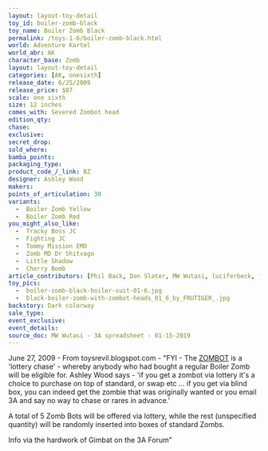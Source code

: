 ```yaml
---
layout: layout-toy-detail 
toy_id: boiler-zomb-black
toy_name: Boiler Zomb Black
permalink: /toys-1-6/boiler-zomb-black.html
world: Adventure Kartel
world_abr: AK
character_base: Zomb
layout: layout-toy-detail
categories: [AK, onesixth]
release_date: 6/25/2009
release_price: $87 
scale: one sixth
size: 12 inches
comes_with: Severed Zombot head
edition_qty: 
chase: 
exclusive: 
secret_drop: 
sold_where: 
bamba_points: 
packaging_type: 
product_code_/_link: BZ
designer: Ashley Wood
makers: 
points_of_articulation: 30
variants: 
  -  Boiler Zomb Yellow
  -  Boiler Zomb Red
you_might_also_like:
  -  Tracky Boss JC
  -  Fighting JC
  -  Tommy Mission EMO 
  -  Zomb MD Dr Shitvago
  -  Little Shadow
  -  Cherry Bomb
article_contributors: [Phil Back, Don Slater, MW Wutasi, luciferbeck, frutiger_]
toy_pics:
  -  boiler-zomb-black-boiler-suit-01-6.jpg
  -  black-boiler-zomb-with-zombot-heads_01_6_by_FRUTIGER_.jpg
backstory: Dark colorway
sale_type: 
event_exclusive: 
event_details: 
source_doc: MW Wutasi - 3A spreadsheet - 01-15-2019
---
```

June 27, 2009 - From toysrevil.blogspot.com - "FYI - The <a href="/toys-1-6/zombot.html">ZOMBOT</a> is a 'lottery chase' - whereby anybody who had bought a regular Boiler Zomb will be eligible for. Ashley Wood says - 'if you get a zombot via lottery it's a choice to purchase on top of standard, or swap etc ... if you get via blind box, you can indeed get the zombie that was originally wanted or you email 3A and say no way to chase or rares in advance.'

A total of 5 Zomb Bots will be offered via lottery, while the rest (unspecified quantity) will be randomly inserted into boxes of standard Zombs.

Info via the hardwork of Gimbat on the 3A Forum"